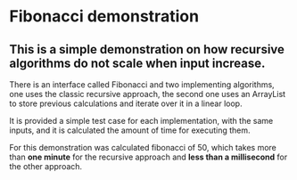 # Fibonacci demonstration
## This is a simple demonstration on how recursive algorithms do not scale when input increase. 

There is an interface called Fibonacci and two implementing algorithms, one uses the classic recursive approach, the second one uses an ArrayList to store previous calculations and iterate over it in a linear loop. 

It is provided a simple test case for each implementation, with the same inputs, and it is calculated the amount of time for executing them. 

For this demonstration was calculated fibonacci of 50, which takes more than **one minute** for the recursive approach and **less than a millisecond** for the other approach. 
